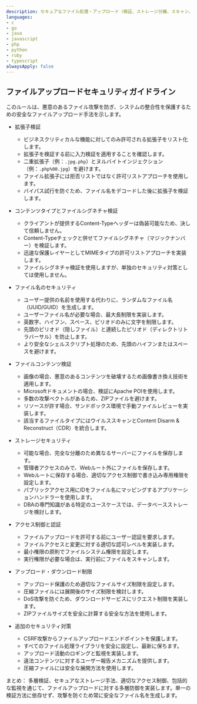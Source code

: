 ```yaml
---
description: セキュアなファイル処理・アップロード（検証、ストレージ分離、スキャン、安全な配信）
languages:
- c
- go
- java
- javascript
- php
- python
- ruby
- typescript
alwaysApply: false
---
```


## ファイルアップロードセキュリティガイドライン

このルールは、悪意のあるファイル攻撃を防ぎ、システムの整合性を保護するための安全なファイルアップロード手法を示します。

- 拡張子検証
  - ビジネスクリティカルな機能に対してのみ許可される拡張子をリスト化します。
  - 拡張子を検証する前に入力検証を適用することを確認します。
  - 二重拡張子（例：`.jpg.php`）とヌルバイトインジェクション（例：`.php%00.jpg`）を避けます。
  - ファイル拡張子には拒否リストではなく許可リストアプローチを使用します。
  - バイパス試行を防ぐため、ファイル名をデコードした後に拡張子を検証します。

- コンテンツタイプとファイルシグネチャ検証
  - クライアントが提供するContent-Typeヘッダーは偽装可能なため、決して信頼しません。
  - Content-Typeチェックと併せてファイルシグネチャ（マジックナンバー）を検証します。
  - 迅速な保護レイヤーとしてMIMEタイプの許可リストアプローチを実装します。
  - ファイルシグネチャ検証を使用しますが、単独のセキュリティ対策としては使用しません。

- ファイル名のセキュリティ
  - ユーザー提供の名前を使用する代わりに、ランダムなファイル名（UUID/GUID）を生成します。
  - ユーザーファイル名が必要な場合、最大長制限を実装します。
  - 英数字、ハイフン、スペース、ピリオドのみに文字を制限します。
  - 先頭のピリオド（隠しファイル）と連続したピリオド（ディレクトリトラバーサル）を防止します。
  - より安全なシェルスクリプト処理のため、先頭のハイフンまたはスペースを避けます。

- ファイルコンテンツ検証
  - 画像の場合、悪意のあるコンテンツを破壊するため画像書き換え技術を適用します。
  - Microsoftドキュメントの場合、検証にApache POIを使用します。
  - 多数の攻撃ベクトルがあるため、ZIPファイルを避けます。
  - リソースが許す場合、サンドボックス環境で手動ファイルレビューを実装します。
  - 該当するファイルタイプにはウイルススキャンとContent Disarm & Reconstruct（CDR）を統合します。

- ストレージセキュリティ
  - 可能な場合、完全な分離のため異なるサーバーにファイルを保存します。
  - 管理者アクセスのみで、Webルート外にファイルを保存します。
  - Webルートに保存する場合、適切なアクセス制御で書き込み専用権限を設定します。
  - パブリックアクセス用にIDをファイル名にマッピングするアプリケーションハンドラーを使用します。
  - DBAの専門知識がある特定のユースケースでは、データベースストレージを検討します。

- アクセス制御と認証
  - ファイルアップロードを許可する前にユーザー認証を要求します。
  - ファイルアクセスと変更に対する適切な認可レベルを実装します。
  - 最小権限の原則でファイルシステム権限を設定します。
  - 実行権限が必要な場合は、実行前にファイルをスキャンします。

- アップロード・ダウンロード制限
  - アップロード保護のため適切なファイルサイズ制限を設定します。
  - 圧縮ファイルには展開後のサイズ制限を検討します。
  - DoS攻撃を防ぐため、ダウンロードサービスにリクエスト制限を実装します。
  - ZIPファイルサイズを安全に計算する安全な方法を使用します。

- 追加のセキュリティ対策
  - CSRF攻撃からファイルアップロードエンドポイントを保護します。
  - すべてのファイル処理ライブラリを安全に設定し、最新に保ちます。
  - アップロード活動のロギングと監視を実装します。
  - 違法コンテンツに対するユーザー報告メカニズムを提供します。
  - 圧縮ファイルには安全な展開方法を使用します。

まとめ：
多層検証、セキュアなストレージ手法、適切なアクセス制御、包括的な監視を通じて、ファイルアップロードに対する多層防御を実装します。単一の検証方法に依存せず、攻撃を防ぐため常に安全なファイル名を生成します。

